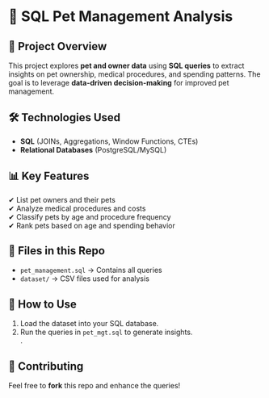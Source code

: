 # 🐾 SQL Pet Management Analysis  

## 📌 Project Overview  
This project explores **pet and owner data** using **SQL queries** to extract insights on pet ownership, medical procedures, and spending patterns. The goal is to leverage **data-driven decision-making** for improved pet management.  

## 🛠️ Technologies Used  
- **SQL** (JOINs, Aggregations, Window Functions, CTEs)  
- **Relational Databases** (PostgreSQL/MySQL)  

## 📊 Key Features  
✔ List pet owners and their pets  
✔ Analyze medical procedures and costs  
✔ Classify pets by age and procedure frequency  
✔ Rank pets based on age and spending behavior  

## 📂 Files in this Repo  
- `pet_management.sql` → Contains all queries  
- `dataset/` → CSV files used for analysis  

## 🚀 How to Use  
1. Load the dataset into your SQL database.  
2. Run the queries in `pet_mgt.sql` to generate insights.  
   .  

## 🤝 Contributing  
Feel free to **fork** this repo and enhance the queries!  


